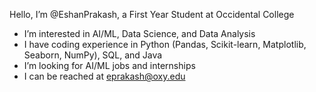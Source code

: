 Hello, I’m @EshanPrakash, a First Year Student at Occidental College
- I’m interested in AI/ML, Data Science, and Data Analysis
- I have coding experience in Python (Pandas, Scikit-learn, Matplotlib, Seaborn, NumPy), SQL, and Java
- I’m looking for AI/ML jobs and internships
- I can be reached at eprakash@oxy.edu

<!---
EshanPrakash/EshanPrakash is a ✨ special ✨ repository because its `README.md` (this file) appears on your GitHub profile.
You can click the Preview link to take a look at your changes.
--->
